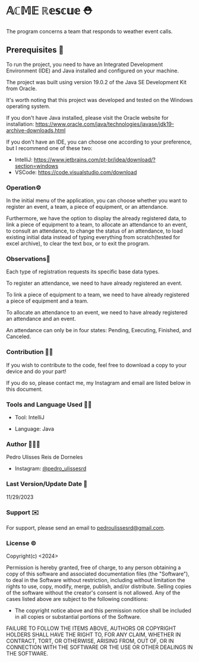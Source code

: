 # 𝔸ℂ𝕄𝔼 ℝ𝕖𝕤𝕔𝕦𝕖 ⛑️

The program concerns a team that responds to weather event calls.

## Prerequisites 🔧

To run the project, you need to have an Integrated Development Environment (IDE) and Java installed and configured on your machine.

The project was built using version 19.0.2 of the Java SE Development Kit from Oracle.

It's worth noting that this project was developed and tested on the Windows operating system.

If you don't have Java installed, please visit the Oracle website for installation:
https://www.oracle.com/java/technologies/javase/jdk19-archive-downloads.html

If you don't have an IDE, you can choose one according to your preference, but I recommend one of these two:
- IntelliJ: https://www.jetbrains.com/pt-br/idea/download/?section=windows
- VSCode: https://code.visualstudio.com/download

### Operation⚙️

In the initial menu of the application, you can choose whether you want to register an event, a team, a piece of equipment, or an attendance.

Furthermore, we have the option to display the already registered data, to link a piece of equipment to a team, to allocate an attendance to an event, to consult an attendance, to change the status of an attendance, to load existing initial data instead of typing everything from scratch(tested for excel archive), to clear the text box, or to exit the program.

### Observations🔎

Each type of registration requests its specific base data types.

To register an attendance, we need to have already registered an event.

To link a piece of equipment to a team, we need to have already registered a piece of equipment and a team.

To allocate an attendance to an event, we need to have already registered an attendance and an event.

An attendance can only be in four states: Pending, Executing, Finished, and Canceled.

### Contribution 🤝🏽

If you wish to contribute to the code, feel free to download a copy to your device and do your part!

If you do so, please contact me, my Instagram and email are listed below in this document.

### Tools and Language Used ✍🏽

- Tool: IntelliJ

- Language: Java

### Author 🙋🏽‍♂️

Pedro Ulisses Reis de Dorneles
- Instagram: [@pedro_ulissesrd](https://www.instagram.com/pedro_ulissesrd/)

### Last Version/Update Date 📅

11/29/2023

### Support ✉️

For support, please send an email to pedroulissesrd@gmail.com.

### License ©️

Copyright(c) <2024><PedroUlissesReisDeDorneles>

Permission is hereby granted, free of charge, to any person obtaining a copy of this software and associated documentation files (the "Software"), to deal in the Software without restriction, including without limitation the rights to use, copy, modify, merge, publish, and/or distribute. Selling copies of the software without the creator's consent is not allowed. Any of the cases listed above are subject to the following conditions:

- The copyright notice above and this permission notice shall be included in all copies or substantial portions of the Software.

FAILURE TO FOLLOW THE ITEMS ABOVE, AUTHORS OR COPYRIGHT HOLDERS SHALL HAVE THE RIGHT TO, FOR ANY CLAIM, WHETHER IN CONTRACT, TORT, OR OTHERWISE, ARISING FROM, OUT OF, OR IN CONNECTION WITH THE SOFTWARE OR THE USE OR OTHER DEALINGS IN THE SOFTWARE.
